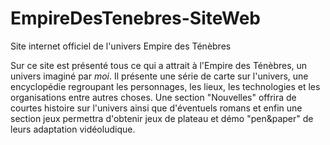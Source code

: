 # EmpireDesTenebres-SiteWeb
Site internet officiel de l'univers Empire des Ténèbres

Sur ce site est présenté tous ce qui a attrait à l'Empire des Ténèbres, un univers imaginé par _moi_.
Il présente une série de carte sur l'univers, une encyclopédie regroupant les personnages, les lieux, les technologies et les organisations entre autres choses. Une section "Nouvelles" offrira de courtes histoire sur l'univers ainsi que d'éventuels romans et enfin une section jeux permettra d'obtenir jeux de plateau et démo "pen&paper" de leurs adaptation vidéoludique.
